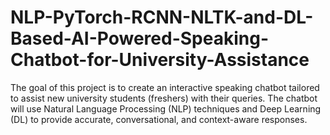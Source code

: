 # NLP-PyTorch-RCNN-NLTK-and-DL-Based-AI-Powered-Speaking-Chatbot-for-University-Assistance
The goal of this project is to create an interactive speaking chatbot tailored to assist new university students (freshers) with their queries. The chatbot will use Natural Language Processing (NLP) techniques and Deep Learning (DL) to provide accurate, conversational, and context-aware responses. 

